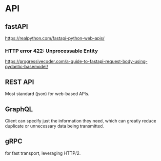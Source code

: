 # API

## fastAPI
https://realpython.com/fastapi-python-web-apis/

### HTTP error 422: Unprocessable Entity
https://progressivecoder.com/a-guide-to-fastapi-request-body-using-pydantic-basemodel/

## REST API
Most standard (json) for web-based APIs.

## GraphQL
Client can specify just the information they need, which can greatly reduce duplicate or unnecessary data being transmitted.
 
## gRPC
for fast transport, leveraging HTTP/2.
